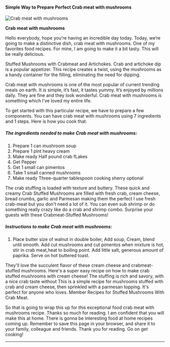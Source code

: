             

#### Simple Way to Prepare Perfect Crab meat with mushrooms

![Crab meat with mushrooms](https://img-global.cpcdn.com/recipes/43c0f6b5522c497f/751x532cq70/crab-meat-with-mushrooms-recipe-main-photo.jpg)

**Crab meat with mushrooms**

Hello everybody, hope you’re having an incredible day today. Today, we’re going to make a distinctive dish, crab meat with mushrooms. One of my favorites food recipes. For mine, I am going to make it a bit tasty. This will be really delicious.

Stuffed Mushrooms with Crabmeat and Artichokes. Crab and artichoke dip is a popular appetizer. This recipe creates a twist, using the mushrooms as a handy container for the filling, eliminating the need for dipping.

Crab meat with mushrooms is one of the most popular of current trending meals on earth. It is simple, it’s fast, it tastes yummy. It’s enjoyed by millions daily. They are fine and they look wonderful. Crab meat with mushrooms is something which I’ve loved my entire life.

To get started with this particular recipe, we have to prepare a few components. You can have crab meat with mushrooms using 7 ingredients and 1 steps. Here is how you cook that.

##### The ingredients needed to make Crab meat with mushrooms:

1.  Prepare 1 can mushroom soup
2.  Prepare 1 pint heavy cream
3.  Make ready Half pound crab fLakes
4.  Get Pepper
5.  Get 1 small can pimentos
6.  Take 1 small canned mushrooms
7.  Make ready Three-quarter tablespoon cooking sherry optional

The crab stuffing is loaded with texture and buttery. These quick and creamy Crab Stuffed Mushrooms are filled with fresh crab, cream cheese, bread crumbs, garlic and Parmesan making them the perfect I use fresh crab-meat but you don't need a lot of it. You can even sub shrimp or do something really crazy like do a crab and shrimp combo. Surprise your guests with these Crabmeat-Stuffed Mushrooms!

##### Instructions to make Crab meat with mushrooms:

1.  Place butter size of walnut in double boiler, Add soup, Cream, blend until smooth. Add cut mushrooms and cut pimentos when mixture is hot, stir in crab meat,heat to boiling point. Add little salt, generous amount of paprika. Serve on hot buttered toast.

They'll love the succulent flavor of these cream cheese and crabmeat-stuffed mushrooms. Here's a super easy recipe on how to make crab stuffed mushrooms with cream cheese! The stuffing is rich and savory, with a nice crab taste without This is a simple recipe for mushrooms stuffed with crab and cream cheese, then sprinkled with a parmesan topping. It's perfect for anyone who loves. Member Recipes for Stuffed Mushrooms With Crab Meat.

So that is going to wrap this up for this exceptional food crab meat with mushrooms recipe. Thanks so much for reading. I am confident that you will make this at home. There is gonna be interesting food at home recipes coming up. Remember to save this page in your browser, and share it to your family, colleague and friends. Thank you for reading. Go on get cooking!

* * *
